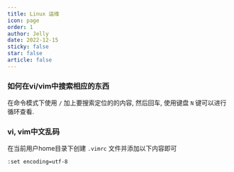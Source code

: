 ```yaml
---
title: Linux 运维
icon: page
order: 1
author: Jelly
date: 2022-12-15
sticky: false
star: false
article: false
---
```


### 如何在vi/vim中搜索相应的东西
在命令模式下使用 `/` 加上要搜索定位的的内容, 然后回车, 使用键盘 `N` 键可以进行循环查看.

### vi, vim中文乱码
在当前用户home目录下创建 `.vimrc` 文件并添加以下内容即可

```
:set encoding=utf-8
```